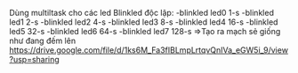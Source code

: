 Dùng multiltask cho các led Blinkled độc lập:
-blinkled led0 1-s
-blinkled led1 2-s
-blinkled led2 4-s
-blinkled led3 8-s
-blinkled led4 16-s
-blinkled led5 32-s
-blinkled led6 64-s
-blinkled led7 128-s
=>Tạo ra mạch sẻ giống như đang đếm lên
https://drive.google.com/file/d/1ks6M_Fa3fIBLmpLrtqvQnIVa_eGW5i_9/view?usp=sharing
